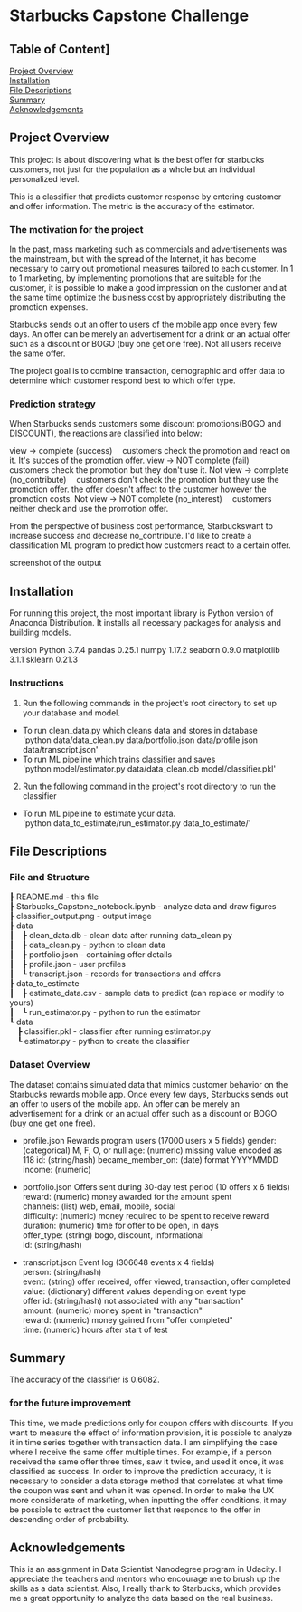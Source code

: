 # Starbucks Capstone Challenge
## Table of Content]
[Project Overview](#project_overview)  
[Installation](#installation)  
[File Descriptions](#file_description)  
[Summary](#summary)  
[Acknowledgements](Acknowledgements)  
## Project Overview
This project is about discovering what is the best offer for starbucks customers, not just for the population as a whole but an individual personalized level.

This is a classifier that predicts customer response by entering customer and offer information. The metric is the accuracy of the estimator.

### The motivation for the project
In the past, mass marketing such as commercials and advertisements was the mainstream, but with the spread of the Internet, it has become necessary to carry out promotional measures tailored to each customer. In 1 to 1 marketing, by implementing promotions that are suitable for the customer, it is possible to make a good impression on the customer and at the same time optimize the business cost by appropriately distributing the promotion expenses.

Starbucks sends out an offer to users of the mobile app once every few days. An offer can be merely an advertisement for a drink or an actual offer such as a discount or BOGO (buy one get one free). Not all users receive the same offer.

The project goal is to combine transaction, demographic and offer data to determine which customer respond best to which offer type.

### Prediction strategy
When Starbucks sends customers some discount promotions(BOGO and DISCOUNT), the reactions are classified into below:

view -> complete (success)
 customers check the promotion and react on it. It's succes of the promotion offer.
view -> NOT complete (fail)
 customers check the promotion but they don't use it.
Not view -> complete (no_contribute)
 customers don't check the promotion but they use the promotion offer. the offer doesn't affect to the customer however the promotion costs.
Not view -> NOT complete (no_interest)
 customers neither check and use the promotion offer.

From the perspective of business cost performance, Starbuckswant to increase success and decrease no_contribute. I'd like to create a classification ML program to predict how customers react to a certain offer.

screenshot of the output

## Installation
For running this project, the most important library is Python version of Anaconda Distribution. It installs all necessary packages for analysis and building models.

version
Python 3.7.4
pandas 0.25.1
numpy 1.17.2
seaborn 0.9.0
matplotlib 3.1.1
sklearn 0.21.3

### Instructions
1. Run the following commands in the project's root directory to set up your database and model.

- To run clean_data.py which cleans data and stores in database   
'python data/data_clean.py data/portfolio.json data/profile.json data/transcript.json'
- To run ML pipeline which trains classifier and saves   
'python model/estimator.py data/data_clean.db model/classifier.pkl'

2. Run the following command in the project's root directory to run the classifier

- To run ML pipeline to estimate your data.   
'python data_to_estimate/run_estimator.py data_to_estimate/'

## File Descriptions
### File and Structure
┣ README.md - this file  
┣ Starbucks_Capstone_notebook.ipynb - analyze data and draw figures  
┣ classifier_output.png - output image   
┣ data  
┃ ┣ clean_data.db - clean data after running data_clean.py  
┃ ┣ data_clean.py - python to clean data  
┃ ┣ portfolio.json - containing offer details  
┃ ┣ profile.json - user profiles  
┃ ┗ transcript.json - records for transactions and offers  
┣ data_to_estimate    
┃ ┣ estimate_data.csv - sample data to predict (can replace or modify to yours)    
┃ ┗ run_estimator.py     - python to run the estimator  
┗ data    
 ┣ classifier.pkl - classifier after running estimator.py  
 ┗ estimator.py - python to create the classifier

### Dataset Overview
The dataset contains simulated data that mimics customer behavior on the Starbucks rewards mobile app. Once every few days, Starbucks sends out an offer to users of the mobile app. An offer can be merely an advertisement for a drink or an actual offer such as a discount or BOGO (buy one get one free).

- profile.json Rewards program users (17000 users x 5 fields)
gender: (categorical) M, F, O, or null
age: (numeric) missing value encoded as 118
id: (string/hash)
became_member_on: (date) format YYYYMMDD
income: (numeric)

- portfolio.json Offers sent during 30-day test period (10 offers x 6 fields)  
reward: (numeric) money awarded for the amount spent  
channels: (list) web, email, mobile, social  
difficulty: (numeric) money required to be spent to receive reward  
duration: (numeric) time for offer to be open, in days  
offer_type: (string) bogo, discount, informational  
id: (string/hash)  

- transcript.json Event log (306648 events x 4 fields)  
person: (string/hash)  
event: (string) offer received, offer viewed, transaction, offer completed  
value: (dictionary) different values depending on event type  
offer id: (string/hash) not associated with any "transaction"  
amount: (numeric) money spent in "transaction"  
reward: (numeric) money gained from "offer completed"  
time: (numeric) hours after start of test  

## Summary
The accuracy of the classifier is 0.6082.

### for the future improvement
This time, we made predictions only for coupon offers with discounts. If you want to measure the effect of information provision, it is possible to analyze it in time series together with transaction data. I am simplifying the case where I receive the same offer multiple times. For example, if a person received the same offer three times, saw it twice, and used it once, it was classified as success. In order to improve the prediction accuracy, it is necessary to consider a data storage method that correlates at what time the coupon was sent and when it was opened. In order to make the UX more considerate of marketing, when inputting the offer conditions, it may be possible to extract the customer list that responds to the offer in descending order of probability.

## Acknowledgements
This is an assignment in Data Scientist Nanodegree program in Udacity. I appreciate the teachers and mentors who encourage me to brush up the skills as a data scientist. Also, I really thank to Starbucks, which provides me a great opportunity to analyze the data based on the real business.
